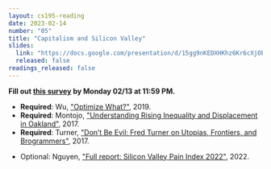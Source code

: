 ```yaml
---
layout: cs195-reading
date: 2023-02-14
number: "05"
title: "Capitalism and Silicon Valley"
slides:
  link: "https://docs.google.com/presentation/d/15gg9nKEDXHKhz6Kr6cXjOEFrzBh1OWdvEY2wKHZFY2w/edit?usp=sharing"
  released: false
readings_released: false
---
```


**Fill out [this survey][l05_form] by Monday 02/13 at 11:59 PM.**

* **Required**: Wu, ["Optimize What?"](https://communemag.com/optimize-what/), 2019.
* **Required**: Montojo, ["Understanding Rising Inequality and Displacement in Oakland"](https://www.kcet.org/shows/city-rising/understanding-rising-inequality-and-displacement-in-oakland), 2017.
* **Required**: Turner, ["Don’t Be Evil: Fred Turner on Utopias, Frontiers, and Brogrammers"](https://logicmag.io/justice/fred-turner-dont-be-evil/), 2017.
<!--* Optional: Sourour, Bill, ["The code I'm stil ashamed of"](https://www.freecodecamp.org/news/the-code-im-still-ashamed-of-e4c021dff55e/), 2016. (trigger warning: suicide)-->
* Optional: Nguyen, ["Full report: Silicon Valley Pain Index 2022"](https://sanjosespotlight.com/full-report-silicon-valley-pain-index-2022/), 2022.
<!--https://www.mercurynews.com/2018/02/15/income-inequality-in-the-bay-area-is-among-nations-highest/amp/-->

[l05_form]: https://docs.google.com/forms/d/e/1FAIpQLScjLyRQUdTFUzWLDRKdPHH2DsQ6ZhEFTLJESs3tjLvDh9316g/viewform
